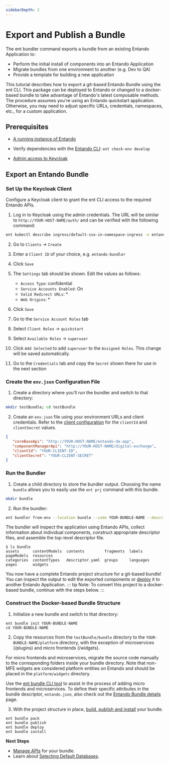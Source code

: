 ```yaml
---
sidebarDepth: 2
---
```

# Export and Publish a Bundle

The ent bundler command exports a bundle from an existing Entando Application to: 
- Perform the initial install of components into an Entando Application
- Migrate bundles from one environment to another (e.g. Dev to QA)
- Provide a template for building a new application

This tutorial describes how to export a git-based Entando Bundle using the ent CLI. This package can be deployed to Entando or changed to a docker-based bundle to take advantage of Entando's latest composable methods. The procedure assumes you're using an Entando quickstart application. Otherwise, you may need to adjust specific URLs, credentials, namespaces, etc., for a custom application.

## Prerequisites
* [A running instance of Entando](../../../docs/getting-started/)
* Verify dependencies with the [Entando CLI](../../../docs/getting-started/entando-cli.md#check-the-environment): `ent check-env develop`

* [Admin access to Keycloak](../../../docs/consume/identity-management.md#logging-into-your-keycloak-instance)


## Export an Entando Bundle

### Set Up the Keycloak Client
Configure a Keycloak client to grant the ent CLI access to the required Entando APIs.

1. Log in to Keycloak using the admin credentials. The URL will be similar to `http://YOUR-HOST-NAME/auth/` and can be verified with the following command:
``` sh
ent kubectl describe ingress/default-sso-in-namespace-ingress -n entando
```

2. Go to `Clients` → `Create`
3. Enter a `Client ID` of your choice, e.g. `entando-bundler`
4. Click `Save`
5. The `Settings` tab should be shown. Edit the values as follows:
    * `Access Type`: confidential
    * `Service Accounts Enabled`: On
    * `Valid Redirect URLs`: *
    * `Web Origins`: *

6. Click `Save`
7. Go to the `Service Account Roles` tab
8. Select `Client Roles` → `quickstart`
9. Select `Available Roles` → `superuser`
10. Click `Add Selected` to add `superuser` to the `Assigned Roles`. This change will be saved automatically. 
11. Go to the `Credentials` tab and copy the `Secret` shown there for use in the next section
 
### Create the `env.json` Configuration File
1. Create a directory where you'll run the bundler and switch to that directory:
```sh
mkdir testBundle; cd testBundle
```
2. Create an `env.json` file using your environment URLs and client credentials. Refer to the [client configuration](#set-up-the-keycloak-client) for the `clientId` and `clientSecret` values.

``` json
{
   "coreBaseApi": "http://YOUR-HOST-NAME/entando-de-app",
   "componentManagerApi": "http://YOUR-HOST-NAME/digital-exchange",
   "clientId": "YOUR-CLIENT-ID",
   "clientSecret": "YOUR-CLIENT-SECRET"
}
```

### Run the Bundler
1. Create a child directory to store the bundler output. Choosing the name `bundle` allows you to easily use the `ent prj` command with this bundle.
``` sh
mkdir bundle
```
2. Run the bundler:
``` sh
ent bundler from-env --location bundle --code YOUR-BUNDLE-NAME --description “Your Exported Bundle”
```
The bundler will inspect the application using Entando APIs, collect information about individual components, construct appropriate descriptor files, and assemble the top-level descriptor file.

``` 
$ ls bundle
assets      contentModels  contents         fragments  labels     pageModels  resources
categories  contentTypes   descriptor.yaml  groups     languages  pages       widgets
```

You now have a complete Entando project structure for a git-based bundle! You can inspect the output to edit the exported components or [deploy](publish-project-bundle.md) it to another Entando Application. 
::: tip Note:
To convert this project to a docker-based bundle, continue with the steps below. 
:::

### Construct the Docker-based Bundle Structure

1. Initialize a new bundle and switch to that directory:
``` 
ent bundle init YOUR-BUNDLE-NAME
cd YOUR-BUNDLE-NAME
```
2. Copy the resources from the `testBundle/bundle` directory to the `YOUR-BUNDLE-NAME/platform` directory, with the exception of microservices (/plugins) and micro frontends (/widgets). 

For micro frontends and microservices, migrate the source code manually to the corresponding folders inside your bundle directory. Note that non-MFE widgets are considered platform entities on Entando and should be placed in the `platform/widgets` directory.

Use the [ent bundle CLI tool](../../../docs/getting-started/ent-bundle.md) to assist in the process of adding micro frontends and microservices. To define their specific attributes in the bundle descriptor, `entando.json`, also check out the [Entando Bundle details](../../../docs/curate/bundle-details.md) page.

3. With the project structure in place, [build, publish and install](publish-project-bundle.md) your bundle.
```
ent bundle pack
ent bundle publish
ent bundle deploy
ent bundle install
```
**Next Steps**
* [Manage APIs](../../../docs/getting-started/ent-api.md) for your bundle.
* Learn about [Selecting Default Databases](../../devops/default-database.md).
 